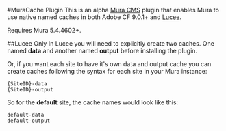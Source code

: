 #MuraCache Plugin
This is an alpha [Mura CMS](http://www.getmura.com) plugin that enables Mura to use native named caches in both Adobe CF 9.0.1+ and [Lucee](http://lucee.org). 

Requires Mura 5.4.4602+.

##Lucee Only
In Lucee you will need to explicitly create two caches. One named **data** and another named **output** before installing the plugin.

Or, if you want each site to have it's own data and output cache you can create caches following the syntax for each site in your Mura instance:

  ```
  {SiteID}-data
  {SiteID}-output
  ```

So for the **default** site, the cache names would look like this:

  ```
  default-data
  default-output
  ```